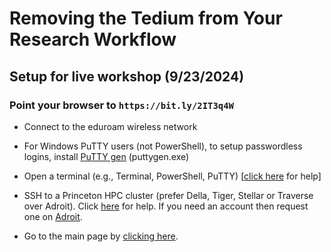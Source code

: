 # Removing the Tedium from Your Research Workflow

## Setup for live workshop (9/23/2024)

### Point your browser to `https://bit.ly/2IT3q4W`

+ Connect to the eduroam wireless network

+ For Windows PuTTY users (not PowerShell), to setup passwordless logins, install <a href="https://www.chiark.greenend.org.uk/~sgtatham/putty/latest.html" target="_blank">PuTTY gen</a> (puttygen.exe)

+ Open a terminal (e.g., Terminal, PowerShell, PuTTY) [<a href="https://researchcomputing.princeton.edu/education/training/hardware-and-software-requirements-picscie-workshops" target="_blank">click here</a> for help]

+ SSH to a Princeton HPC cluster (prefer Della, Tiger, Stellar or Traverse over Adroit). Click [here](https://researchcomputing.princeton.edu/faq/why-cant-i-login-to-a-clu) for help. If you need an account then request one on [Adroit](https://forms.rc.princeton.edu/registration/?q=adroit).

+ Go to the main page by [clicking here](https://github.com/PrincetonUniversity/removing_tedium).
